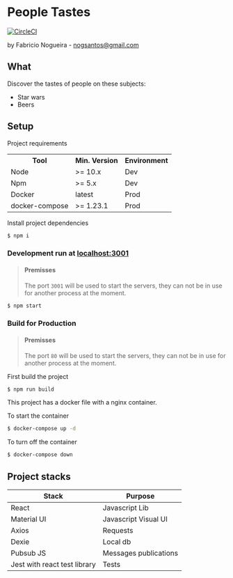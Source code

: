 # People Tastes

[![CircleCI](https://circleci.com/gh/nogsantos/people-tastes-challange.svg?style=svg)](https://circleci.com/gh/nogsantos/people-tastes-challange)

by Fabricio Nogueira - [nogsantos@gmail.com](https://fabricionogueira.me)

## What

Discover the tastes of people on these subjects:

- Star wars
- Beers

## Setup

Project requirements

<table>
    <tbody>
        <tr>
            <th>Tool</th>
            <th>Min. Version</th>
            <th>Environment</th>
        </tr>
        <tr>
            <td>Node</td>
            <td>>= 10.x</td>
            <td>Dev</td>
        </tr>
        <tr>
            <td>Npm</td>
            <td>>= 5.x</td>
            <td>Dev</td>
        </tr>
        <tr>
            <td>Docker</td>
            <td>latest</td>
            <td>Prod</td>
        </tr>
        <tr>
            <td>docker-compose</td>
            <td>>= 1.23.1</td>
            <td>Prod</td>
        </tr>
    </tbody>
</table>

Install project dependencies

```bash
$ npm i
```

### Development run at [localhost:3001](http://localhost:3001/)

> #### Premisses
>
> The port `3001` will be used to start the servers, they can not be in use for another process at the moment.

```bash
$ npm start
```

### Build for Production

> #### Premisses
>
> The port `80` will be used to start the servers, they can not be in use for another process at the moment.

First build the project

```bash
$ npm run build
```

This project has a docker file with a nginx container.

To start the container

```bash
$ docker-compose up -d
```

To turn off the container

```bash
$ docker-compose down
```

## Project stacks

<table>
	<thead>
		<tr>
			<th>Stack</th>
			<th>Purpose</th>
		</tr>
	</thead>
  	<tbody>
		<tr>
			<td>React</td>
			<td>Javascript Lib</td>
		</tr>
		<tr>
			<td>Material UI</td>
			<td>Javascript Visual UI</td>
		</tr>
		<tr>
			<td>Axios</td>
			<td>Requests</td>
		</tr>
		<tr>
			<td>Dexie</td>
			<td>Local db</td>
		</tr>
		<tr>
			<td>Pubsub JS</td>
			<td>Messages publications</td>
		</tr>
		<tr>
			<td>Jest with react test library</td>
			<td>Tests</td>
		</tr>
	</tbody>
</table>
